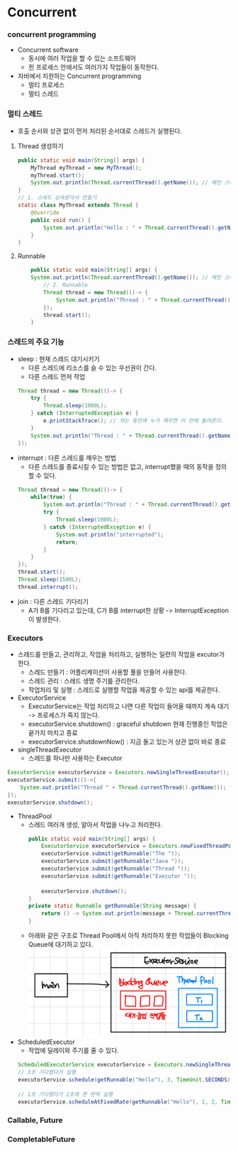 # Concurrent
### concurrent programming
- Concurrent software
    - 동시에 여러 작업을 할 수 있는 소프트웨어
    - 힌 프로세스 안에서도 여러가지 작업들이 동작한다.
- 자바에서 지원하는 Concurrent programming
    - 멀티 프로세스
    - 멀티 스레드

### 멀티 스레드
- 호출 순서와 상관 없이 먼저 처리된 순서대로 스레드가 실행된다. 
1. Thread 생성하기 
    ```java
    public static void main(String[] args) {
        MyThread myThread = new MyThread();
        myThread.start();
        System.out.println(Thread.currentThread().getName()); // 메인 스레드
    }
    // 1. 스레드 상속받아서 만들기
    static class MyThread extends Thread {
        @Override
        public void run() {
            System.out.println("Hello : " + Thread.currentThread().getName());
        }
    }
    ```
2. Runnable
    ```java
        public static void main(String[] args) {
        System.out.println(Thread.currentThread().getName()); // 메인 스레드
            // 2. Runnable
            Thread thread = new Thread(()-> {
                System.out.println("Thread : " + Thread.currentThread().getName());
            });
            thread.start();
        }
    ```
### 스레드의 주요 기능
- sleep : 현재 스레드 대기시키기
    - 다른 스레드에 리소스를 슬 수 있는 우선권이 간다.
    - 다른 스레드 먼저 작업
    ```java
    Thread thread = new Thread(()-> {
        try {
            Thread.sleep(1000L);
        } catch (InterruptedException e) {
            e.printStackTrace(); // 자는 동안에 누가 깨우면 이 안에 들어온다. 
        }
        System.out.println("Thread : " + Thread.currentThread().getName());
    });
    ```
- interrupt : 다른 스레드를 깨우는 방법
    - 다른 스레드를 종료시킬 수 있는 방법은 없고, interrupt했을 때의 동작을 정의할 수 있다.
    ```java
    Thread thread = new Thread(()-> {
        while(true) {
            System.out.println("Thread : " + Thread.currentThread().getName());
            try {
                Thread.sleep(1000L);
            } catch (InterruptedException e) {
                System.out.println("interrupted");
                return; 
            }
        }
    });
    thread.start();
    Thread.sleep(1500L);
    thread.interrupt(); 
    ```
- join : 다른 스레드 기다리기
    - A가 B를 기다리고 있는데, C가 B를 interrupt한 상황 -> InterruptException이 발생한다. 
    
### Executors
- 스레드를 만들고, 관리하고, 작업을 처리하고, 실행하는 일련의 작업을 excutor가 한다.
  - 스레드 만들기 : 어플리케이션이 사용할 풀을 만들어 사용한다.
  - 스레드 관리 : 스레드 생명 주기를 관리한다. 
  - 작업처리 및 실행 : 스레드로 실행할 작업을 제공할 수 있는 api를 제공한다.
- ExecutorService
  - ExecutorService는 작업 처리하고 나면 다른 작업이 들어올 때까지 계속 대기 -> 프로세스가 죽지 않는다.
  - executorService.shutdown() : graceful shutdown 현재 진행중인 작업은 끝가지 마치고 종료
  - executorService.shutdownNow() : 지금 돌고 있는거 상관 없이 바로 종료
- singleThreadExecutor
  - 스레드를 하나만 사용하는 Executor
```java
ExecutorService executorService = Executors.newSingleThreadExecutor();
executorService.submit(()->{
    System.out.println("Thread " + Thread.currentThread().getName());
});
executorService.shutdown();
```
- ThreadPool
  - 스레드 여러개 생성, 알아서 작업을 나누고 처리한다.
    ```java
    public static void main(String[] args) {
        ExecutorService executorService = Executors.newFixedThreadPool(2);
        executorService.submit(getRunnable("The "));
        executorService.submit(getRunnable("Java "));
        executorService.submit(getRunnable("Thread "));
        executorService.submit(getRunnable("Executor "));
    
        executorService.shutdown();
    }
    private static Runnable getRunnable(String message) {
        return () -> System.out.println(message + Thread.currentThread().getName());
    }
    ```
  - 아래와 같은 구조로 Thread Pool에서 아직 처리하지 못한 작업들이 Blocking Queue에 대기하고 있다. 
  ![img.png](img.png)
- ScheduledExecutor
  - 작업에 딜레이와 주기를 줄 수 있다.
  ```java
  ScheduledExecutorService executorService = Executors.newSingleThreadScheduledExecutor();
  // 3초 기다렸다가 실행 
  executorService.schedule(getRunnable("Hello"), 3, TimeUnit.SECONDS);
  
  // 1초 기다렸다가 2초에 한 번씩 실행 
  executorService.scheduleAtFixedRate(getRunnable("Hello"), 1, 2, TimeUnit.SECONDS);
  ```
### Callable, Future
### CompletableFuture